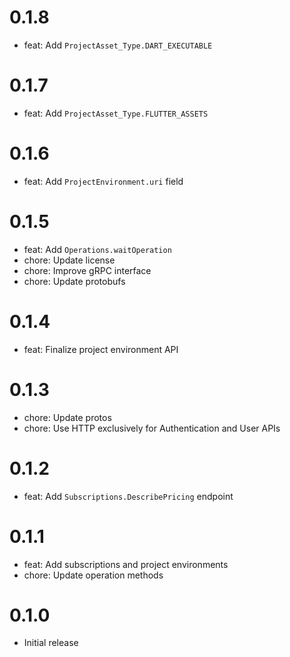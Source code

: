 # 0.1.8

- feat: Add `ProjectAsset_Type.DART_EXECUTABLE`

# 0.1.7

- feat: Add `ProjectAsset_Type.FLUTTER_ASSETS`

# 0.1.6

- feat: Add `ProjectEnvironment.uri` field

# 0.1.5

- feat: Add `Operations.waitOperation`
- chore: Update license
- chore: Improve gRPC interface
- chore: Update protobufs

# 0.1.4

- feat: Finalize project environment API

# 0.1.3

- chore: Update protos
- chore: Use HTTP exclusively for Authentication and User APIs

# 0.1.2

- feat: Add `Subscriptions.DescribePricing` endpoint

# 0.1.1

- feat: Add subscriptions and project environments
- chore: Update operation methods

# 0.1.0

- Initial release
